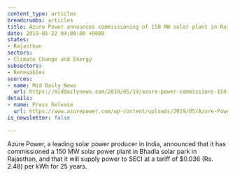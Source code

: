 ```yaml
---
content_type: articles
breadcrumbs: articles
title: Azure Power announces commissioning of 150 MW solar plant in Rajasthan
date: 2019-05-22 04:00:00 +0000
states:
- Rajasthan
sectors:
- Climate Change and Energy
subsectors:
- Renewables
sources:
- name: Mid Daily News
  url: https://middailynews.com/2019/05/19/azure-power-commissions-150-mw-seci-solar-power-project/
details:
- name: Press Release
  url: https://www.azurepower.com/wp-content/uploads/2019/05/Azure-Power-Commissions-150-MW-SECI-Solar-Power-Project_final.pdf
is_newsletter: false

---
```

Azure Power, a leading solar power producer in India, announced that it has commissioned a 150 MW solar power plant in Bhadla solar park in Rajasthan, and that it will supply power to SECI at a tariff of $0.036 (Rs. 2.48) per kWh for 25 years.
